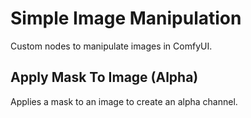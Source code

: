 # Simple Image Manipulation 
Custom nodes to manipulate images in ComfyUI.

## Apply Mask To Image (Alpha)
Applies a mask to an image to create an alpha channel.
